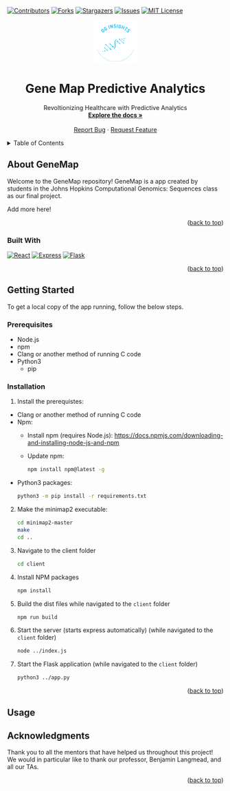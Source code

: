 <a name="readme-top"></a>

[![Contributors][contributors-shield]][contributors-url]
[![Forks][forks-shield]][forks-url]
[![Stargazers][stars-shield]][stars-url]
[![Issues][issues-shield]][issues-url]
[![MIT License][license-shield]][license-url]


<div align="center">
  <a href="https://github.com/ImHungry48/GeneMapPredictiveAnalytics">
    <img src="client/public/thumbnail_image.png" alt="Logo" width="100" height="100">
  </a>


  <h1 align="center">Gene Map Predictive Analytics </h1>

  <p align="center">
    Revoltionizing Healthcare with Predictive Analytics
    <br />
    <a href="https://github.com/ImHungry48/GeneMapPredictiveAnalytics"><strong>Explore the docs »</strong></a>
    <br />
    <br />
    <!-- <a href="">View Demo</a> -->
    <!-- · -->
    <a href="https://github.com/ImHungry48/GeneMapPredictiveAnalytics/issues">Report Bug</a>
    ·
    <a href="https://github.com/ImHungry48/GeneMapPredictiveAnalytics/issues">Request Feature</a>
  </p>
</div>

<!-- TABLE OF CONTENTS -->
<details>
  <summary>Table of Contents</summary>
  <ol>
    <li>
      <a href="#about-the-project">About GeneMap</a>
      <ul>
        <li><a href="#built-with">Built With</a></li>
      </ul>
    </li>
    <li>
      <a href="#getting-started">Getting Started</a>
      <ul>
        <li><a href="#prerequisites">Prerequisites</a></li>
        <li><a href="#installation">Installation</a></li>
      </ul>
    </li>
    <li><a href="#usage">Usage</a></li>
    <!-- <li><a href="#roadmap">Roadmap</a></li> -->
    <!-- <li><a href="#contributing">Contributing</a></li> -->
    <!-- <li><a href="#license">License</a></li> -->
    <!-- <li><a href="#contact">Contact</a></li> -->
    <li><a href="#acknowledgments">Acknowledgments</a></li>
  </ol>
</details>


<!-- ABOUT THE PROJECT -->

## About GeneMap

<!-- [![Product Name Screen Shot][product-screenshot]](https://example.com) -->

Welcome to the GeneMap repository! GeneMap is a app created by students in the Johns Hopkins Computational Genomics: Sequences class as our final project.

Add more here!

<p align="right">(<a href="#readme-top">back to top</a>)</p>

### Built With

<!-- This section should list any major frameworks/libraries used to bootstrap your project. Leave any add-ons/plugins for the acknowledgements section. Here are a few examples. -->

[![React][React.js]][React-url]
[![Express][Express.js]][Express-url]
[![Flask][Flask.js]][Flask-url]

<p align="right">(<a href="#readme-top">back to top</a>)</p>

<!-- GETTING STARTED -->
## Getting Started

To get a local copy of the app running, follow the below steps.

### Prerequisites

* Node.js
* npm
* Clang or another method of running C code
* Python3
  * pip

### Installation

1. Install the prerequistes:

  * Clang or another method of running C code
  * Npm:
    * Install npm (requires Node.js): https://docs.npmjs.com/downloading-and-installing-node-js-and-npm

    * Update npm:
      ```sh
      npm install npm@latest -g
      ```
  * Python3 packages:
    ```sh
    python3 -m pip install -r requirements.txt
    ```
  
2. Make the minimap2 executable:
    ```sh
    cd minimap2-master
    make
    cd ..
    ```

 
3. Navigate to the client folder
    ```sh
    cd client
    ```

4. Install NPM packages
    ```sh
    npm install
    ```

5. Build the dist files while navigated to the `client` folder
    ```sh
    npm run build
    ```

6. Start the server (starts express automatically) (while navigated to the `client` folder)
    ```sh
    node ../index.js
    ```    

7. Start the Flask application (while navigated to the `client` folder)
    ```sh
    python3 ../app.py
    ```

<p align="right">(<a href="#readme-top">back to top</a>)</p>

<!-- USAGE EXAMPLES -->
## Usage


<!-- ACKNOWLEDGMENTS -->
## Acknowledgments

Thank you to all the mentors that have helped us throughout this project! We would in particular like to thank our professor, Benjamin Langmead, and all our TAs.


<p align="right">(<a href="#readme-top">back to top</a>)</p>


[contributors-shield]: https://img.shields.io/github/contributors/ImHungry48/GeneMapPredictiveAnalytics.svg?style=for-the-badge
[contributors-url]: https://github.com/ImHungry48/GeneMapPredictiveAnalytics/graphs/contributors
[forks-shield]: https://img.shields.io/github/forks/ImHungry48/GeneMapPredictiveAnalytics.svg?style=for-the-badge
[forks-url]: https://github.com/ImHungry48/GeneMapPredictiveAnalytics/network/members
[stars-shield]: https://img.shields.io/github/stars/ImHungry48/GeneMapPredictiveAnalytics.svg?style=for-the-badge
[stars-url]: https://github.com/ImHungry48/GeneMapPredictiveAnalytics/stargazers
[issues-shield]: https://img.shields.io/github/issues/ImHungry48/GeneMapPredictiveAnalytics.svg?style=for-the-badge
[issues-url]: https://github.com/ImHungry48/GeneMapPredictiveAnalytics/issues
[license-shield]: https://img.shields.io/github/license/ImHungry48/GeneMapPredictiveAnalytics.svg?style=for-the-badge
[license-url]: https://github.com/ImHungry48/GeneMapPredictiveAnalytics/blob/master/LICENSE.txt

[React.js]: https://img.shields.io/badge/React-20232A?style=for-the-badge&logo=react&logoColor=61DAFB
[React-url]: https://reactjs.org/
[Express.js]: https://img.shields.io/badge/Express.js-404D59?style=for-the-badge
[Express-url]: https://expressjs.com/
[Flask.js]: https://img.shields.io/badge/Flask-20232A?style=for-the-badge&logo=flask&logoColor=white
[Flask-url]: https://flask.palletsprojects.com/en/2.3.x/
